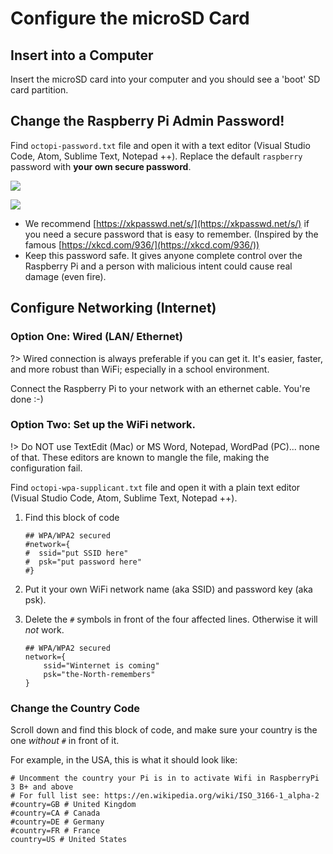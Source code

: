 # Configure the microSD Card
## Insert into a Computer

Insert the microSD card into your computer and you should see a 'boot' SD card partition.

## Change the Raspberry Pi Admin Password!

 Find `octopi-password.txt` file and open it with a text editor (Visual Studio Code, Atom, Sublime Text, Notepad ++). Replace the default `raspberry` password with **your own secure password**.

![](/assets/Untitled-ab9ce31d-a5c1-4769-b9c8-c14e7aeb4fec.png)

![](/assets/Untitled-397e11d4-8b1b-4f2c-8d87-6f245be14bf5.png)

- We recommend [https://xkpasswd.net/s/](https://xkpasswd.net/s/) if you need a secure password that is easy to remember. (Inspired by the famous [https://xkcd.com/936/](https://xkcd.com/936/))
- Keep this password safe. It gives anyone complete control over the Raspberry Pi and a person with malicious intent could cause real damage (even fire).

## Configure Networking (Internet)

### Option One: Wired (LAN/ Ethernet)

?> Wired connection is always preferable if you can get it. It's easier, faster, and more robust than WiFi; especially in a school environment.

Connect the Raspberry Pi to your network with an ethernet cable. You're done :-)

### Option Two: Set up the WiFi network.

!> Do NOT use TextEdit (Mac) or MS Word, Notepad, WordPad (PC)... none of that. These editors are known to mangle the file, making the configuration fail.

Find `octopi-wpa-supplicant.txt` file and open it with a plain text editor (Visual Studio Code, Atom, Sublime Text, Notepad ++).

1. Find this block of code

       ## WPA/WPA2 secured
       #network={
       #  ssid="put SSID here"
       #  psk="put password here"
       #}

2. Put it your own WiFi network name (aka SSID) and password key (aka psk).
3. Delete the `#` symbols in front of the four affected lines. Otherwise it will _not_ work.

       ## WPA/WPA2 secured
       network={
           ssid="Winternet is coming"
           psk="the-North-remembers"
       }

### Change the Country Code

Scroll down and find this block of code, and make sure your country is the one _without_ `#` in front of it.

For example, in the USA, this is what it should look like:

    # Uncomment the country your Pi is in to activate Wifi in RaspberryPi 3 B+ and above
    # For full list see: https://en.wikipedia.org/wiki/ISO_3166-1_alpha-2
    #country=GB # United Kingdom
    #country=CA # Canada
    #country=DE # Germany
    #country=FR # France
    country=US # United States
